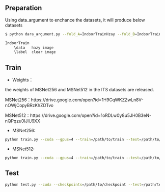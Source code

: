 ## Preparation
Using data_argument to enchance the datasets, it will produce below datasets
```bash
$ python dara_argument.py --fold_A=IndoorTrainHzay --fold_B=IndoorTrainGT --fold_AB=IndoorTrain 

IndoorTrain
    \data   hazy image
    \label  clear image
```

## Train

* Weights：
<p>the weights of MSNet256 and MSNet512 in the ITS datasets are released.</p>
<p>MSNet256：https://drive.google.com/open?id=1H9CqWKZZwLn8V-nOWjCopyBRzKhZDTvo</p>
<p>MSNet512：https://drive.google.com/open?id=1oRDLw0y8u5JH0B3eN-nQPqzu0IJlU9XX</p>

* MSNet256: 
```bash
python train.py --cuda --gpus=4 --train=/path/to/train --test=/path/to/test --lr=0.0001 --step=1000 --n 1
```
* MSNet512: 
```bash
python train.py --cuda --gpus=4 --train=/path/to/train --test=/path/to/test --lr=0.0001 --step=1000 --n 2
```

## Test
```bash
python test.py --cuda --checkpoints=/path/to/checkpoint --test=/path/to/testimages
```
